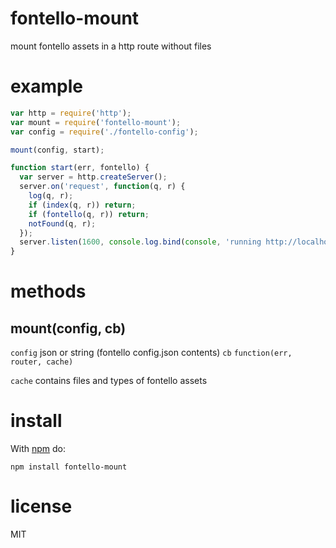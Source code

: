 # fontello-mount

mount fontello assets in a http route without files

# example

``` js
var http = require('http');
var mount = require('fontello-mount');
var config = require('./fontello-config');

mount(config, start);

function start(err, fontello) {
  var server = http.createServer();
  server.on('request', function(q, r) {
    log(q, r);
    if (index(q, r)) return;
    if (fontello(q, r)) return;
    notFound(q, r);
  });
  server.listen(1600, console.log.bind(console, 'running http://localhost:1600'));
}
```

# methods

## mount(config, cb)

`config` json or string (fontello config.json contents)
`cb` ```function(err, router, cache)```

`cache` contains files and types of fontello assets

# install

With [npm](https://npmjs.org) do:

```
npm install fontello-mount
```

# license

MIT
